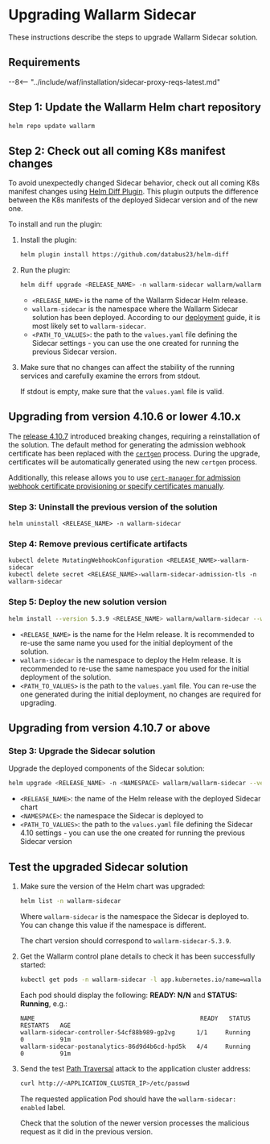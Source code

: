 [ip-lists-docs]: ../user-guides/ip-lists/overview.md
[api-spec-enforcement-docs]:        ../api-specification-enforcement/overview.md

# Upgrading Wallarm Sidecar

These instructions describe the steps to upgrade Wallarm Sidecar solution.

## Requirements

--8<-- "../include/waf/installation/sidecar-proxy-reqs-latest.md"

## Step 1: Update the Wallarm Helm chart repository

```bash
helm repo update wallarm
```

## Step 2: Check out all coming K8s manifest changes

To avoid unexpectedly changed Sidecar behavior, check out all coming K8s manifest changes using [Helm Diff Plugin](https://github.com/databus23/helm-diff). This plugin outputs the difference between the K8s manifests of the deployed Sidecar version and of the new one.

To install and run the plugin:

1. Install the plugin:

    ```bash
    helm plugin install https://github.com/databus23/helm-diff
    ```
2. Run the plugin:

    ```bash
    helm diff upgrade <RELEASE_NAME> -n wallarm-sidecar wallarm/wallarm-sidecar --version 5.3.9 -f <PATH_TO_VALUES>
    ```

    * `<RELEASE_NAME>` is the name of the Wallarm Sidecar Helm release.
    * `wallarm-sidecar` is the namespace where the Wallarm Sidecar solution has been deployed. According to our [deployment](../installation/kubernetes/sidecar-proxy/deployment.md) guide, it is most likely set to `wallarm-sidecar`.
    * `<PATH_TO_VALUES>`: the path to the `values.yaml` file defining the Sidecar settings - you can use the one created for running the previous Sidecar version.
3. Make sure that no changes can affect the stability of the running services and carefully examine the errors from stdout.

    If stdout is empty, make sure that the `values.yaml` file is valid.

## Upgrading from version 4.10.6 or lower 4.10.x

The [release 4.10.7](/4.10/updating-migrating/node-artifact-versions/#helm-chart-for-sidecar) introduced breaking changes, requiring a reinstallation of the solution. The default method for generating the admission webhook certificate has been replaced with the [`certgen`](https://github.com/kubernetes/ingress-nginx/tree/main/images/kube-webhook-certgen) process. During the upgrade, certificates will be automatically generated using the new `certgen` process.

Additionally, this release allows you to use [`cert-manager` for admission webhook certificate provisioning or specify certificates manually](../installation/kubernetes/sidecar-proxy/customization.md#certificates-for-the-admission-webhook).

### Step 3: Uninstall the previous version of the solution

```
helm uninstall <RELEASE_NAME> -n wallarm-sidecar
```

### Step 4: Remove previous certificate artifacts

```
kubectl delete MutatingWebhookConfiguration <RELEASE_NAME>-wallarm-sidecar
kubectl delete secret <RELEASE_NAME>-wallarm-sidecar-admission-tls -n wallarm-sidecar
```

### Step 5: Deploy the new solution version

``` bash
helm install --version 5.3.9 <RELEASE_NAME> wallarm/wallarm-sidecar --wait -n wallarm-sidecar -f <PATH_TO_VALUES>
```

* `<RELEASE_NAME>` is the name for the Helm release. It is recommended to re-use the same name you used for the initial deployment of the solution.
* `wallarm-sidecar` is the namespace to deploy the Helm release. It is recommended to re-use the same namespace you used for the initial deployment of the solution.
* `<PATH_TO_VALUES>` is the path to the `values.yaml` file. You can re-use the one generated during the initial deployment, no changes are required for upgrading.

## Upgrading from version 4.10.7 or above

### Step 3: Upgrade the Sidecar solution

Upgrade the deployed components of the Sidecar solution:

``` bash
helm upgrade <RELEASE_NAME> -n <NAMESPACE> wallarm/wallarm-sidecar --version 5.3.9 -f <PATH_TO_VALUES>
```

* `<RELEASE_NAME>`: the name of the Helm release with the deployed Sidecar chart
* `<NAMESPACE>`: the namespace the Sidecar is deployed to
* `<PATH_TO_VALUES>`: the path to the `values.yaml` file defining the Sidecar 4.10 settings - you can use the one created for running the previous Sidecar version

## Test the upgraded Sidecar solution

1. Make sure the version of the Helm chart was upgraded:

    ```bash
    helm list -n wallarm-sidecar
    ```

    Where `wallarm-sidecar` is the namespace the Sidecar is deployed to. You can change this value if the namespace is different.

    The chart version should correspond to `wallarm-sidecar-5.3.9`.
1. Get the Wallarm control plane details to check it has been successfully started:

    ```bash
    kubectl get pods -n wallarm-sidecar -l app.kubernetes.io/name=wallarm-sidecar
    ```

    Each pod should display the following: **READY: N/N** and **STATUS: Running**, e.g.:

    ```
    NAME                                              READY   STATUS    RESTARTS   AGE
    wallarm-sidecar-controller-54cf88b989-gp2vg      1/1     Running   0          91m
    wallarm-sidecar-postanalytics-86d9d4b6cd-hpd5k   4/4     Running   0          91m
    ```
1. Send the test [Path Traversal](../attacks-vulns-list.md#path-traversal) attack to the application cluster address:

    ```bash
    curl http://<APPLICATION_CLUSTER_IP>/etc/passwd
    ```

    The requested application Pod should have the `wallarm-sidecar: enabled` label.

    Check that the solution of the newer version processes the malicious request as it did in the previous version.
